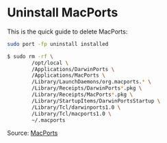 # Uninstall MacPorts

This is the quick guide to delete MacPorts:

```bash
sudo port -fp uninstall installed
```

```bash
$ sudo rm -rf \
        /opt/local \
        /Applications/DarwinPorts \
        /Applications/MacPorts \
        /Library/LaunchDaemons/org.macports.* \
        /Library/Receipts/DarwinPorts*.pkg \
        /Library/Receipts/MacPorts*.pkg \
        /Library/StartupItems/DarwinPortsStartup \
        /Library/Tcl/darwinports1.0 \
        /Library/Tcl/macports1.0 \
        ~/.macports
```

Source: [MacPorts](https://guide.macports.org/chunked/installing.macports.uninstalling.html)
